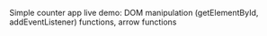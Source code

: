 Simple counter app live demo: 
DOM manipulation (getElementById, addEventListener)
functions, arrow functions
